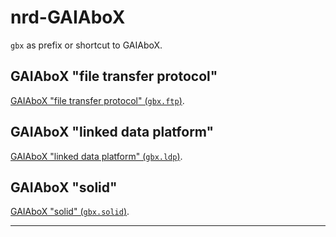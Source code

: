 # nrd-GAIAboX

`gbx` as prefix or shortcut to GAIAboX.


## GAIAboX "file transfer protocol"

[GAIAboX "file transfer protocol" (`gbx.ftp`)](./gbx.ftp/README.md).

## GAIAboX "linked data platform"

[GAIAboX "linked data platform" (`gbx.ldp`)](./gbx.ldp/README.md).

## GAIAboX "solid"

[GAIAboX "solid" (`gbx.solid`)](./gbx.solid/README.md).

---